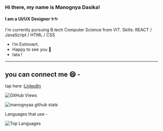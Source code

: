 ### Hi there, my name is Manognya Dasika!
#### I am a UI/UX Designer ✨✨

I'm currently pursuing B.tech Computer Science from VIT.
Skills: REACT / JavaScript / HTML / CSS

- I’m Extrovert.
- Happy to see you 👑 
- tata !

---
## you can connect me 😄 -

tap here :[LinkedIn](https://www.linkedin.com/in/manognya-dasika-89396b1b7/)

![GitHub Views](https://komarev.com/ghpvc/?username=manognyaa&color=FAC151)

![manognyaa github stats](https://github-readme-stats.vercel.app/api?username=manognyaa&count_private=true&show_icons=true&theme=white&hide_rank=false)

Languages that use -

![Top Languages](https://github-readme-stats.vercel.app/api/top-langs/?username=manognyaa)

